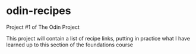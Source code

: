 # odin-recipes
Project #1 of The Odin Project

This project will contain a list of recipe links, putting in practice what I have learned 
up to this section of the foundations course